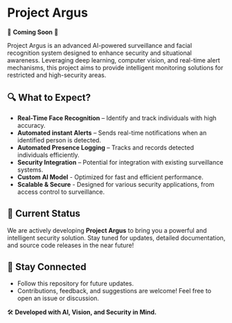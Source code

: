 # **Project Argus**  

🚀 **Coming Soon** 🚀  

Project Argus is an advanced AI-powered surveillance and facial recognition system designed to enhance security and situational awareness. Leveraging deep learning, computer vision, and real-time alert mechanisms, this project aims to provide intelligent monitoring solutions for restricted and high-security areas.  

## 🔍 **What to Expect?**  
- **Real-Time Face Recognition** – Identify and track individuals with high accuracy.  
- **Automated instant Alerts** – Sends real-time notifications when an identified person is detected.  
- **Automated Presence Logging** – Tracks and records detected individuals efficiently.
- **Security Integration** – Potential for integration with existing surveillance systems.
- **Custom AI Model** - Optimized for fast and efficient performance.
- **Scalable & Secure** - Designed for various security applications, from access control to surveillance.



## 📅 **Current Status**  
We are actively developing **Project Argus** to bring you a powerful and intelligent security solution. Stay tuned for updates, detailed documentation, and source code releases in the near future!  

## 🔗 **Stay Connected**  
- Follow this repository for future updates.  
- Contributions, feedback, and suggestions are welcome! Feel free to open an issue or discussion.  

🛠 **Developed with AI, Vision, and Security in Mind.**  

